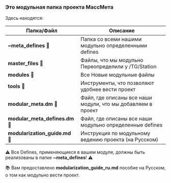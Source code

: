 ### Это модульная папка проекта МассМета

Здесь находятся:


| Папка/Файл                      | Описание
| ------------------------------- | -------------------------------------------------------------|
| **~meta_defines**            📁 | Папка со всеми нашими модульно определенными defines         |
| **master_files**             📁 | Файлы, что мы модульно Переопределили у /TG/Station          |
| **modules**                  📁 | Все Новые модульные файлы                                    |
| **tools**                    📁 | Инструменты, что позволяют удобнее вести проект              |
| **modular_meta.dm**          📄 | Файл, где описаны все наши модули, что мы добавляем в проект |
| **modular_meta_defines.dm**  📄 | Файл, где описаны все наши модульно определенные defines     |
| **modularization_guide.md**  📝 | Инструкция по модульному ведению проекта (на Русском)        |

⚠️ Все Defines, применяющиеся в вашем модуле, должны быть реализованы в папке **~meta_defines**! ⚠️

📚 Вам предоставлено **modularization_guide_ru.md** пособие на Русском, о том как модульно вести проект.
